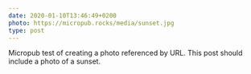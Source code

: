 ```yaml
---
date: 2020-01-10T13:46:49+0200
photo: https://micropub.rocks/media/sunset.jpg
type: post
---
```

Micropub test of creating a photo referenced by URL. This post should include a photo of a sunset.

